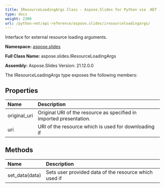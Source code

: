 ```yaml
---
title: IResourceLoadingArgs Class - Aspose.Slides for Python via .NET - API Reference
type: docs
weight: 2300
url: /python-net/api-reference/aspose.slides/iresourceloadingargs/
---
```


Interface for external resource loading arguments.

**Namespace:** [aspose.slides](/python-net/api-reference/aspose.slides/)

**Full Class Name:** aspose.slides.IResourceLoadingArgs

**Assembly:**  Aspose.Slides Version: 21.12.0.0

The IResourceLoadingArgs type exposes the following members:
## **Properties**
|**Name**|**Description**|
| :- | :- |
|original_uri|Original URI of the resource as specified in imported presentation.|
|uri|URI of the resource which is used for downloading if|
## **Methods**
|**Name**|**Description**|
| :- | :- |
|set_data(data)|Sets user provided data of the resource which used if|
